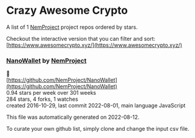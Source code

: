 # Crazy Awesome Crypto
A list of 1 [NemProject](https://github.com/NemProject) project repos ordered by stars.  

Checkout the interactive version that you can filter and sort: 
[https://www.awesomecrypto.xyz/](https://www.awesomecrypto.xyz/)  


### [NanoWallet](https://github.com/NemProject/NanoWallet) by [NemProject](https://github.com/NemProject)  
👛  
[https://github.com/NemProject/NanoWallet](https://github.com/NemProject/NanoWallet)  
0.94 stars per week over 301 weeks  
284 stars, 4 forks, 1 watches  
created 2016-10-29, last commit 2022-08-01, main language JavaScript  


This file was automatically generated on 2022-08-12.  

To curate your own github list, simply clone and change the input csv file.  
